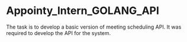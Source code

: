 # Appointy_Intern_GOLANG_API
The task is to develop a basic version of meeting scheduling API. It was required to develop the API for the system.

